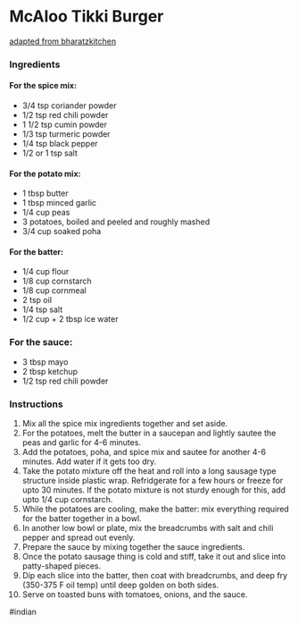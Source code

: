 # McAloo Tikki Burger
[adapted from bharatzkitchen](bharatzkitchen.com/recipe/mcdonalds-mcaloo-tikki-burger/)

### Ingredients
#### For the spice mix:
* 3/4 tsp coriander powder
* 1/2 tsp red chili powder
* 1 1/2 tsp cumin powder
* 1/3 tsp turmeric powder
* 1/4 tsp black pepper
* 1/2 or 1 tsp salt

#### For the potato mix:
* 1 tbsp butter
* 1 tbsp minced garlic
* 1/4 cup peas
* 3 potatoes, boiled and peeled and roughly mashed
* 3/4 cup soaked poha

#### For the batter:
* 1/4 cup flour
* 1/8 cup cornstarch
* 1/8 cup cornmeal
* 2 tsp oil
* 1/4 tsp salt
* 1/2 cup + 2 tbsp ice water

### For the sauce:
* 3 tbsp mayo
* 2 tbsp ketchup
* 1/2 tsp red chili powder


### Instructions
1. Mix all the spice mix ingredients together and set aside.
2. For the potatoes, melt the butter in a saucepan and lightly sautee the peas and garlic for 4-6 minutes.
3. Add the potatoes, poha, and spice mix and sautee for another 4-6 minutes. Add water if it gets too dry. 
4. Take the potato mixture off the heat and roll into a long sausage type structure inside plastic wrap. Refridgerate for a few hours or freeze for upto 30 minutes. If the potato mixture is not sturdy enough for this, add upto 1/4 cup cornstarch.
5. While the potatoes are cooling, make the batter: mix everything required for the batter together in a bowl. 
6. In another low bowl or plate, mix the breadcrumbs with salt and chili pepper and spread out evenly.
7. Prepare the sauce by mixing together the sauce ingredients.
8. Once the potato sausage thing is cold and stiff, take it out and slice into patty-shaped pieces.
9. Dip each slice into the batter, then coat with breadcrumbs, and deep fry (350-375 F oil temp) until deep golden on both sides.
10. Serve on toasted buns with tomatoes, onions, and the sauce. 

#indian
